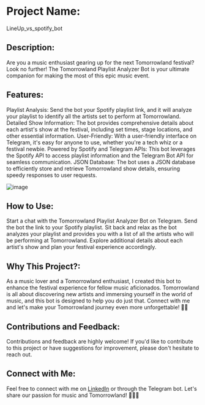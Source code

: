 # Project Name:
LineUp_vs_spotify_bot
 
## Description:
Are you a music enthusiast gearing up for the next Tomorrowland festival? Look no further! The Tomorrowland Playlist Analyzer Bot is your ultimate companion for making the most of this epic music event.


## Features: 
Playlist Analysis: Send the bot your Spotify playlist link, and it will analyze your playlist to identify all the artists set to perform at Tomorrowland.
Detailed Show Information: The bot provides comprehensive details about each artist's show at the festival, including set times, stage locations, and other essential information.
User-Friendly: With a user-friendly interface on Telegram, it's easy for anyone to use, whether you're a tech whiz or a festival newbie.
Powered by Spotify and Telegram APIs: This bot leverages the Spotify API to access playlist information and the Telegram Bot API for seamless communication.
JSON Database: The bot uses a JSON database to efficiently store and retrieve Tomorrowland show details, ensuring speedy responses to user requests.

![image](https://github.com/talco318/LineUp_vs_spotify_bot/assets/12784722/627ac37e-cc10-4074-9f1d-7916ce6c1ae0)



## How to Use: 
Start a chat with the Tomorrowland Playlist Analyzer Bot on Telegram.
Send the bot the link to your Spotify playlist.
Sit back and relax as the bot analyzes your playlist and provides you with a list of all the artists who will be performing at Tomorrowland.
Explore additional details about each artist's show and plan your festival experience accordingly.

## Why This Project?: 
As a music lover and a Tomorrowland enthusiast, I created this bot to enhance the festival experience for fellow music aficionados. Tomorrowland is all about discovering new artists and immersing yourself in the world of music, and this bot is designed to help you do just that.
Connect with me and let's make your Tomorrowland journey even more unforgettable! 🎵🌟


## Contributions and Feedback: 
Contributions and feedback are highly welcome! If you'd like to contribute to this project or have suggestions for improvement, please don't hesitate to reach out.

## Connect with Me: 
Feel free to connect with me on [LinkedIn](https://www.linkedin.com/in/talco318/ "Tal Cohen in LinkedIn") or through the Telegram bot. Let's share our passion for music and Tomorrowland! 🚀🎪🎉
